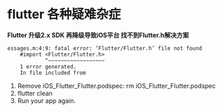 # flutter 各种疑难杂症
**Flutter 升级2.x SDK 再降级导致iOS平台 找不到Flutter.h解决方案**

```
essages.m:4:9: fatal error: ‘Flutter/Flutter.h’ file not found
    #import <Flutter/Flutter.h>
            ^~~~~~~~~~~~~~~~~~~
    1 error generated.
    In file included from
```

1. Remove iOS_Flutter_Flutter.podspec: rm iOS_Flutter_Flutter.podspec
2. flutter clean
3. Run your app again.
